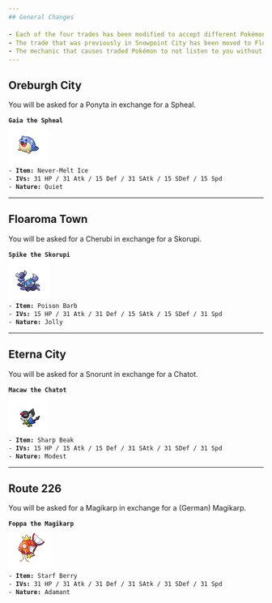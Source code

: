 ```yaml
---
## General Changes

- Each of the four trades has been modified to accept different Pokémon.
- The trade that was previously in Snowpoint City has been moved to Floaroma Town.
- The mechanic that causes traded Pokémon to not listen to you without certain badges has been removed. Traded Pokémon will now always listen to your commands.
---
```


## Oreburgh City

You will be asked for a Ponyta in exchange for a Spheal.

<pre><code><b>Gaia the Spheal</b>
<img src="../../assets/sprites/spheal/front.gif" alt="Spheal">
- <b>Item:</b> Never-Melt Ice
- <b>IVs:</b> 31 HP / 31 Atk / 15 Def / 31 SAtk / 15 SDef / 15 Spd
- <b>Nature:</b> Quiet
</code></pre>

---

## Floaroma Town

You will be asked for a Cherubi in exchange for a Skorupi.

<pre><code><b>Spike the Skorupi</b>
<img src="../../assets/sprites/skorupi/front.gif" alt="Skorupi">
- <b>Item:</b> Poison Barb
- <b>IVs:</b> 15 HP / 31 Atk / 31 Def / 15 SAtk / 15 SDef / 31 Spd
- <b>Nature:</b> Jolly
</code></pre>

---

## Eterna City

You will be asked for a Snorunt in exchange for a Chatot.

<pre><code><b>Macaw the Chatot</b>
<img src="../../assets/sprites/chatot/front.gif" alt="chatot">
- <b>Item:</b> Sharp Beak
- <b>IVs:</b> 15 HP / 15 Atk / 15 Def / 31 SAtk / 31 SDef / 31 Spd
- <b>Nature:</b> Modest
</code></pre>

---

## Route 226

You will be asked for a Magikarp in exchange for a (German) Magikarp.

<pre><code><b>Foppa the Magikarp</b>
<img src="../../assets/sprites/magikarp/front.gif" alt="Magikarp">
- <b>Item:</b> Starf Berry
- <b>IVs:</b> 31 HP / 31 Atk / 31 Def / 31 SAtk / 31 SDef / 31 Spd
- <b>Nature:</b> Adamant
</code></pre>
